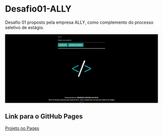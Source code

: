 # Desafio01-ALLY
Desafio 01 proposto pela empresa ALLY, como complemento do processo seletivo de estágio.

<img src="./img/img-project.png"/>

## Link para o GitHub Pages
<a href="https://rick-silva.github.io/Desafio01-ALLY/">Projeto no Pages<a>